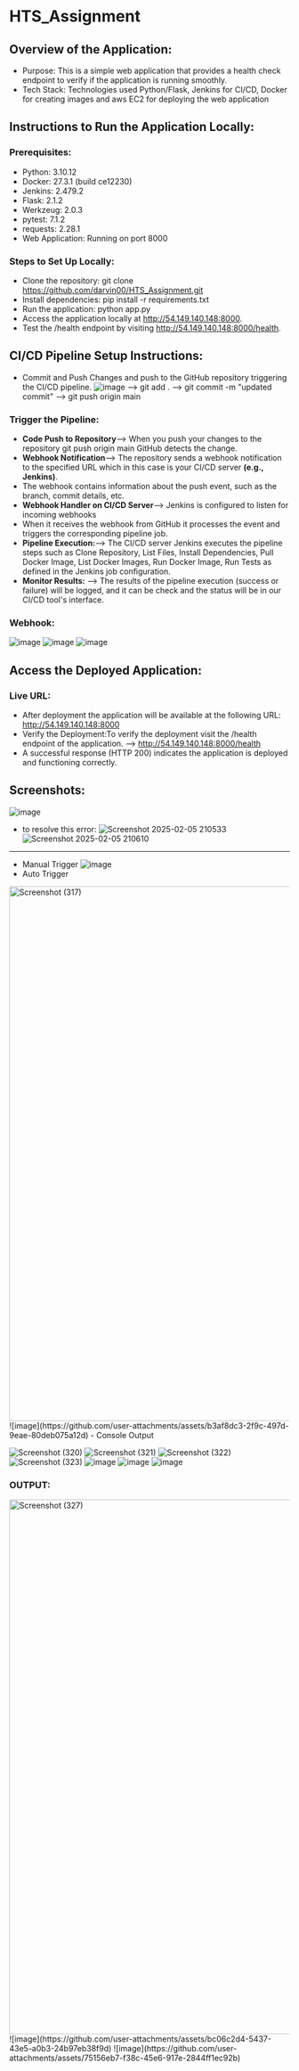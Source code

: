 # HTS_Assignment
## Overview of the Application:
- Purpose: This is a simple web application that provides a health check endpoint to verify if the application is running smoothly.
- Tech Stack: Technologies used Python/Flask, Jenkins for CI/CD, Docker for creating images and aws EC2 for deploying the web application
## Instructions to Run the Application Locally:
### Prerequisites:
- Python: 3.10.12
- Docker: 27.3.1 (build ce12230)
- Jenkins: 2.479.2
- Flask: 2.1.2
- Werkzeug: 2.0.3
- pytest: 7.1.2
- requests: 2.28.1
- Web Application: Running on port 8000
### Steps to Set Up Locally:
- Clone the repository: git clone https://github.com/darvin00/HTS_Assignment.git
- Install dependencies: pip install -r requirements.txt
- Run the application: python app.py 
- Access the application locally at http://54.149.140.148:8000.
- Test the /health endpoint by visiting http://54.149.140.148:8000/health.
## CI/CD Pipeline Setup Instructions:
- Commit and Push Changes and push to the GitHub repository triggering the CI/CD pipeline.
![image](https://github.com/user-attachments/assets/9e61c268-a38b-4b4b-a3b6-56210f6cff73)
--> git add .
--> git commit -m "updated commit"
--> git push origin main
### Trigger the Pipeline:
- **Code Push to Repository**--> When you push your changes to the repository git push origin main GitHub detects the change.
- **Webhook Notification**--> The repository sends a webhook notification to the specified URL which in this case is your CI/CD server **(e.g., Jenkins)**.
- The webhook contains information about the push event, such as the branch, commit details, etc.
- **Webhook Handler on CI/CD Server**--> Jenkins is configured to listen for incoming webhooks
- When it receives the webhook from GitHub it processes the event and triggers the corresponding pipeline job.
- **Pipeline Execution:**--> The CI/CD server Jenkins executes the pipeline steps such as Clone Repository, List Files, Install Dependencies, Pull Docker Image, List Docker Images, Run Docker Image, Run Tests as defined in the Jenkins job configuration.
- **Monitor Results:** --> The results of the pipeline execution (success or failure) will be logged, and it can be check and the status will be in our CI/CD tool's interface.
### Webhook:
![image](https://github.com/user-attachments/assets/ea7b8cdc-2f77-40c2-89b5-ab2a333daf30)
![image](https://github.com/user-attachments/assets/cca2d5fb-1c0c-4657-a757-63b28cb5ddb4)
![image](https://github.com/user-attachments/assets/9ed2cf11-8ea5-4c8c-9f22-2a0cad9888b6)
## Access the Deployed Application:
### Live URL:
- After deployment the application will be available at the following URL: http://54.149.140.148:8000
- Verify the Deployment:To verify the deployment visit the /health endpoint of the application. --> http://54.149.140.148:8000/health
- A successful response (HTTP 200) indicates the application is deployed and functioning correctly.
## Screenshots:
![image](https://github.com/user-attachments/assets/9875742e-7473-45da-acee-b3fc1cd27a59)
- to resolve this error:
![Screenshot 2025-02-05 210533](https://github.com/user-attachments/assets/6d70df68-ebdc-4123-9c74-c4bc60786525)
![Screenshot 2025-02-05 210610](https://github.com/user-attachments/assets/585f1aa9-e2e8-4d1c-bc42-a889af5f3dc8)
***************************************************************************************************************************************************************************************************************
- Manual Trigger
![image](https://github.com/user-attachments/assets/b7f8e57f-b9ba-4833-b68a-3e6ea18834fa)
- Auto Trigger
<img width="960" alt="Screenshot (317)" src="https://github.com/user-attachments/assets/9e8f2495-06a6-47a8-af5c-01956c9d2c84" />
![image](https://github.com/user-attachments/assets/b3af8dc3-2f9c-497d-9eae-80deb075a12d)
- Console Output
  
![Screenshot (320)](https://github.com/user-attachments/assets/f7ad16bf-5a1e-4d00-8e9c-3b8a3b42d745)
![Screenshot (321)](https://github.com/user-attachments/assets/c210e416-c00b-4409-8a2d-56c9cca4eadb)
![Screenshot (322)](https://github.com/user-attachments/assets/7288d2cc-c6a8-49a3-a0fb-38f3bb3b6251)
![Screenshot (323)](https://github.com/user-attachments/assets/95859b8a-efa3-4abf-a0c7-0d5743f5fda2)
![image](https://github.com/user-attachments/assets/43a06fe7-e109-434c-9847-ced47ab3f401)
![image](https://github.com/user-attachments/assets/67508bd9-bb7b-465c-b233-5760895fa925)
![image](https://github.com/user-attachments/assets/082f10ca-7f8b-4e00-8058-9f4218be75ba)

### OUTPUT:
<img width="960" alt="Screenshot (327)" src="https://github.com/user-attachments/assets/0b3c7169-b05f-4222-ae7e-f12c95eab6ec" />
![image](https://github.com/user-attachments/assets/bc06c2d4-5437-43e5-a0b3-24b97eb38f9d)
![image](https://github.com/user-attachments/assets/75156eb7-f38c-45e6-917e-2844ff1ec92b)


